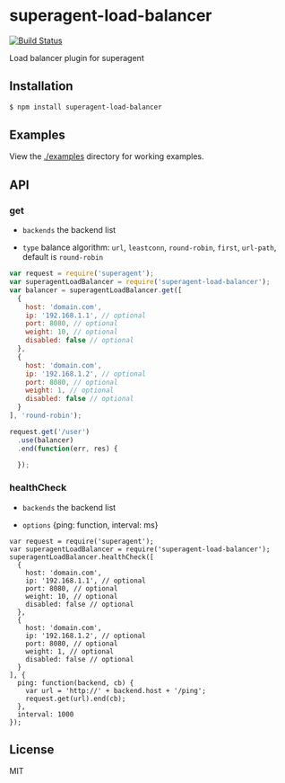 # superagent-load-balancer

[![Build Status](https://travis-ci.org/vicanso/superagent-load-balancer.svg?branch=master)](https://travis-ci.org/vicanso/superagent-load-balancer)

Load balancer plugin for superagent

## Installation

```bash
$ npm install superagent-load-balancer
```

## Examples

View the [./examples](examples) directory for working examples. 


## API

### get

- `backends` the backend list

- `type` balance algorithm: `url`, `leastconn`, `round-robin`, `first`, `url-path`, default is `round-robin`

```js
var request = require('superagent');
var superagentLoadBalancer = require('superagent-load-balancer');
var balancer = superagentLoadBalancer.get([
  {
    host: 'domain.com',
    ip: '192.168.1.1', // optional
    port: 8080, // optional
    weight: 10, // optional
    disabled: false // optional
  },
  {
    host: 'domain.com',
    ip: '192.168.1.2', // optional
    port: 8080, // optional
    weight: 1, // optional
    disabled: false // optional
  }
], 'round-robin');

request.get('/user')
  .use(balancer)
  .end(function(err, res) {

  });
```

### healthCheck

- `backends` the backend list

- `options` {ping: function, interval: ms}

```
var request = require('superagent');
var superagentLoadBalancer = require('superagent-load-balancer');
superagentLoadBalancer.healthCheck([
  {
    host: 'domain.com',
    ip: '192.168.1.1', // optional
    port: 8080, // optional
    weight: 10, // optional
    disabled: false // optional
  },
  {
    host: 'domain.com',
    ip: '192.168.1.2', // optional
    port: 8080, // optional
    weight: 1, // optional
    disabled: false // optional
  }
], {
  ping: function(backend, cb) {
    var url = 'http://' + backend.host + '/ping';
    request.get(url).end(cb);
  },
  interval: 1000
});

```
## License

MIT
